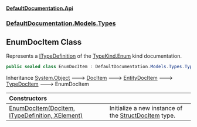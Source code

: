 #### [DefaultDocumentation\.Api](../../../../index.md 'index')
### [DefaultDocumentation\.Models\.Types](../../../../index.md#DefaultDocumentation.Models.Types 'DefaultDocumentation\.Models\.Types')

## EnumDocItem Class

Represents a [ITypeDefinition](https://github.com/icsharpcode/ILSpy 'ICSharpCode\.Decompiler\.TypeSystem\.ITypeDefinition') of the [TypeKind\.Enum](https://github.com/icsharpcode/ILSpy 'ICSharpCode\.Decompiler\.TypeSystem\.TypeKind\.Enum') kind documentation\.

```csharp
public sealed class EnumDocItem : DefaultDocumentation.Models.Types.TypeDocItem
```

Inheritance [System\.Object](https://docs.microsoft.com/en-us/dotnet/api/System.Object 'System\.Object') &#129106; [DocItem](../../DocItem/index.md 'DefaultDocumentation\.Models\.DocItem') &#129106; [EntityDocItem](../../EntityDocItem/index.md 'DefaultDocumentation\.Models\.EntityDocItem') &#129106; [TypeDocItem](../TypeDocItem/index.md 'DefaultDocumentation\.Models\.Types\.TypeDocItem') &#129106; EnumDocItem

| Constructors | |
| :--- | :--- |
| [EnumDocItem\(DocItem, ITypeDefinition, XElement\)](EnumDocItem(DocItem,ITypeDefinition,XElement).md 'DefaultDocumentation\.Models\.Types\.EnumDocItem\.EnumDocItem\(DefaultDocumentation\.Models\.DocItem, ITypeDefinition, System\.Xml\.Linq\.XElement\)') | Initialize a new instance of the [StructDocItem](../StructDocItem/index.md 'DefaultDocumentation\.Models\.Types\.StructDocItem') type\. |
